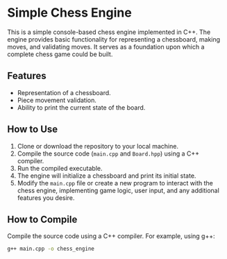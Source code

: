 # Simple Chess Engine

This is a simple console-based chess engine implemented in C++. The engine provides basic functionality for representing a chessboard, making moves, and validating moves. It serves as a foundation upon which a complete chess game could be built.

## Features

- Representation of a chessboard.
- Piece movement validation.
- Ability to print the current state of the board.

## How to Use

1. Clone or download the repository to your local machine.
2. Compile the source code (`main.cpp` and `Board.hpp`) using a C++ compiler.
3. Run the compiled executable.
4. The engine will initialize a chessboard and print its initial state.
5. Modify the `main.cpp` file or create a new program to interact with the chess engine, implementing game logic, user input, and any additional features you desire.

## How to Compile

Compile the source code using a C++ compiler. For example, using g++:

```bash
g++ main.cpp -o chess_engine